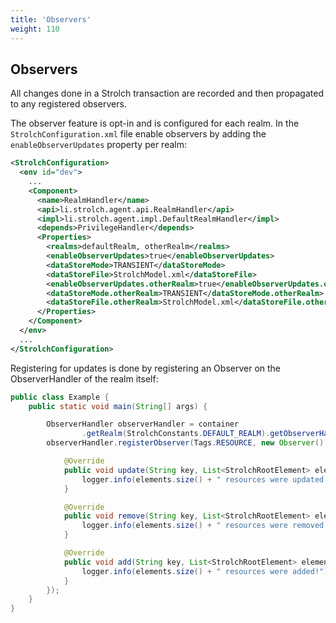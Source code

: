 ```yaml
---
title: 'Observers'
weight: 110
---
```


## Observers

All changes done in a Strolch transaction are recorded and then propagated to
any registered observers.

The observer feature is opt-in and is configured for each realm. In the
`StrolchConfiguration.xml` file enable observers by adding the
`enableObserverUpdates` property per realm:

```xml
<StrolchConfiguration>
  <env id="dev">
    ...
    <Component>
      <name>RealmHandler</name>
      <api>li.strolch.agent.api.RealmHandler</api>
      <impl>li.strolch.agent.impl.DefaultRealmHandler</impl>
      <depends>PrivilegeHandler</depends>
      <Properties>
        <realms>defaultRealm, otherRealm</realms>
        <enableObserverUpdates>true</enableObserverUpdates>
        <dataStoreMode>TRANSIENT</dataStoreMode>
        <dataStoreFile>StrolchModel.xml</dataStoreFile>
        <enableObserverUpdates.otherRealm>true</enableObserverUpdates.otherRealm>
        <dataStoreMode.otherRealm>TRANSIENT</dataStoreMode.otherRealm>
        <dataStoreFile.otherRealm>StrolchModel.xml</dataStoreFile.otherRealm>
      </Properties>
    </Component>
  </env>
  ...
</StrolchConfiguration>
```

Registering for updates is done by registering an Observer on the
ObserverHandler of the realm itself:

```java
public class Example {
	public static void main(String[] args) {

		ObserverHandler observerHandler = container
				.getRealm(StrolchConstants.DEFAULT_REALM).getObserverHandler();
		observerHandler.registerObserver(Tags.RESOURCE, new Observer() {

			@Override
			public void update(String key, List<StrolchRootElement> elements) {
				logger.info(elements.size() + " resources were updated!");
			}

			@Override
			public void remove(String key, List<StrolchRootElement> elements) {
				logger.info(elements.size() + " resources were removed!");
			}

			@Override
			public void add(String key, List<StrolchRootElement> elements) {
				logger.info(elements.size() + " resources were added!");
			}
		});
	}
}
```

